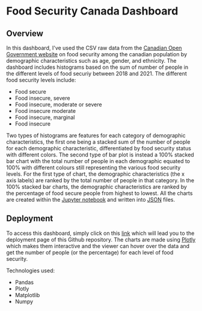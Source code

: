 # Food Security Canada Dashboard

## Overview
In this dashboard, I've used the CSV raw data from the [Canadian Open Government website](https://open.canada.ca/data/en/dataset/9bcb8daa-a528-47d1-a54e-b2b16d78119f) on food security among the canadian population by demographic characteristics such as age, gender, and ethnicity. The dashboard includes histograms based on the sum of number of people in the different levels of food securiy between 2018 and 2021.
The different food security levels include:
- Food secure
- Food insecure, severe
- Food insecure, moderate or severe
- Food insecure moderate
- Food insecure, marginal
- Food insecure

Two types of histograms are features for each category of demographic characteristics, the first one being a stacked sum of the number of people for each demographic characteristic, differentiated by food security status with different colors. The second type of bar plot is instead a 100% stacked bar chart with the total number of people in each demographic equated to 100% with different colours still representing the various food security levels. For the first type of chart, the demographic characteristics (the x axis labels) are ranked by the total number of people in that category. In the 100% stacked bar charts, the demographic characteristics are ranked by the percentage of food secure people from highest to lowest. All the charts are created within the [Jupyter notebook](https://github.com/simonaoltean/Food-Security-Canada-Dashboard/blob/main/food_security_canada.ipynb) and written into [JSON](https://www.json.org/json-en.html) files.

## Deployment
To access this dashboard, simply click on this [link](https://simonaoltean.github.io/Food-Security-Canada-Dashboard/) which will lead you to the deployment page of this Github repository. The charts are made using [Plotly](https://plotly.com/) which makes them interactive and the viewer can hover over the data and get the number of people (or the percentage) for each level of food security.

Technologies used: 
- Pandas
- Plotly
- Matplotlib
- Numpy
